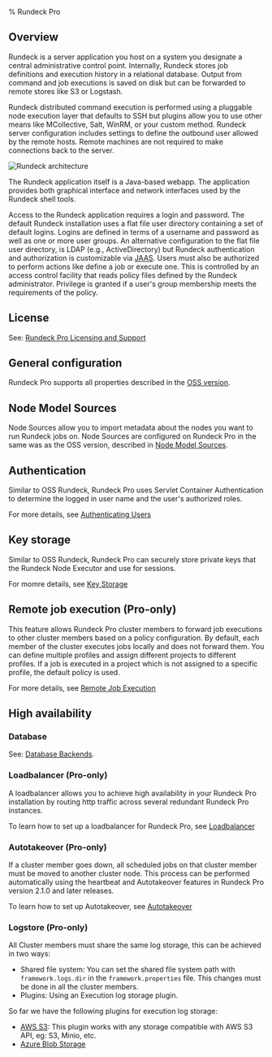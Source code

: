% Rundeck Pro

## Overview

Rundeck is a server application you host on a system you designate 
a central administrative control point. Internally, Rundeck stores job
definitions and execution history in a relational database. Output
from command and job executions is saved on disk but can be forwarded
to remote stores like S3 or Logstash. 

Rundeck distributed command execution is performed using a pluggable
node execution layer that defaults to SSH but plugins allow you
to use other means like MCollective, Salt, WinRM, or your custom method. 
Rundeck server configuration includes settings to define the outbound
user allowed by the remote hosts. Remote machines
are not required to make connections back to the server.

![Rundeck architecture](../figures/architecture.png)

The Rundeck application itself is a Java-based webapp. The application provides both
graphical interface and network interfaces used by the Rundeck shell
tools. 

Access to the Rundeck application requires a login and
password. The default Rundeck installation uses a flat file user
directory containing a set of default logins. Logins are defined in
terms of a username and password as well as one or more user
groups. An alternative configuration to the flat file user directory,
is LDAP (e.g., ActiveDirectory) but Rundeck authentication and authorization
is customizable via [JAAS](http://en.wikipedia.org/wiki/Java_Authentication_and_Authorization_Service).
Users must also be authorized to perform actions like define a job
or execute one. This is controlled by an access control facility that reads
policy files defined by the Rundeck administrator. Privilege is
granted if a user's group membership meets the requirements of the policy.

## License

See: [Rundeck Pro Licensing and Support](../administration/configuration/license-pro.html)

## General configuration

Rundeck Pro supports all properties described in the [OSS version](../administration/configuration/configuration-file-reference.html).

## Node Model Sources

Node Sources allow you to import metadata about the nodes you want to run
Rundeck jobs on. Node Sources are configured on Rundeck Pro in the same was as
the OSS version, described in [Node Model Sources](../administration/projects/resource-model-sources/index.html).

## Authentication

Similar to OSS Rundeck, Rundeck Pro uses Servlet Container Authentication to
determine the logged in user name and the user's authorized roles.

For more details, see [Authenticating Users](../administration/security/authenticating-users.html)

## Key storage

Similar to OSS Rundeck, Rundeck Pro can securely store private keys that the Rundeck Node Executor and use for sessions.

For momre details, see [Key Storage](../administration/security/key-storage.html)

## Remote job execution (Pro-only)

This feature allows Rundeck Pro cluster members to forward job executions to
other cluster members based on a policy configuration. By default, each member
of the cluster executes jobs locally and does not forward them. You can define
multiple profiles and assign different projects to different profiles. If a job
is executed in a project which is not assigned to a specific profile, the
default policy is used.

For more details, see [Remote Job Execution](../administration/configuration/remote-job-execution-pro.html)

## High availability

### Database

See: [Database Backends](../administration/configuration/database/index.html).

### Loadbalancer (Pro-only)

A loadbalancer allows you to achieve high availability in your Rundeck Pro
installation by routing http traffic across several redundant Rundeck Pro
instances.

To learn how to set up a loadbalancer for Rundeck Pro, see [Loadbalancer](../administration/cluster/loadbalancer/index.html)

### Autotakeover (Pro-only)

If a cluster member goes down, all scheduled jobs on that cluster member must be moved to another cluster node. This process can be performed automatically using the heartbeat and Autotakeover features in Rundeck Pro version 2.1.0 and later releases.

To learn how to set up Autotakeover, see [Autotakeover](../administration/cluster/autotakeover/index.html)

### Logstore (Pro-only)

All Cluster members must share the same log storage, this can be achieved in two ways:

* Shared file system: You can set the shared file system path with
`framework.logs.dir` in the `framework.properties` file. This changes must be
done in all the cluster members.
* Plugins: Using an Execution log storage plugin.

So far we have the following plugins for execution log storage:

* [AWS S3](https://github.com/rundeck-plugins/rundeck-s3-log-plugin): This plugin works with any storage compatible with AWS S3 API, eg: S3, Minio, etc.
* [Azure Blob Storage](https://github.com/rundeck-plugins/rundeck-azure-plugin)
